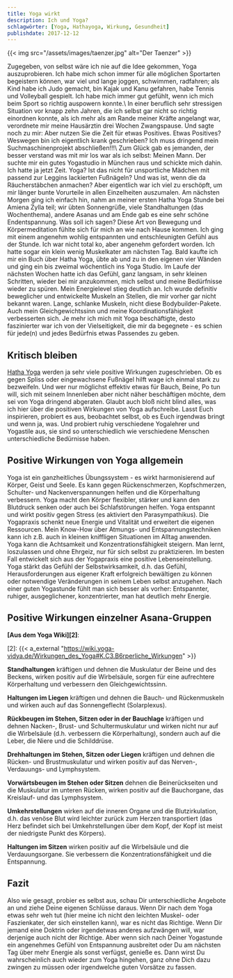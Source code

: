 ```yaml
---
title: Yoga wirkt
description: Ich und Yoga?
schlagwörter: [Yoga, Hathayoga, Wirkung, Gesundheit]
publishdate: 2017-12-12
---
```


{{< img src="/assets/images/taenzer.jpg" alt="Der Taenzer" >}}

Zugegeben, von selbst wäre ich nie auf die Idee gekommen, Yoga auszuprobieren. Ich habe mich schon immer für alle möglichen Sportarten begeistern können, war viel und lange joggen, schwimmen, radfahren; als Kind habe ich Judo gemacht, bin Kajak und Kanu gefahren, habe Tennis und Volleyball gespielt. Ich habe mich immer gut gefühlt, wenn ich mich beim Sport so richtig auspowern konnte.\\
In einer beruflich sehr stressigen Situation vor knapp zehn Jahren, die ich selbst gar nicht so richtig einordnen konnte, als ich mehr als am Rande meiner Kräfte angelangt war, verordnete mir meine Hausärztin drei Wochen Zwangspause. Und sagte noch zu mir: Aber nutzen Sie die Zeit für etwas Positives. Etwas Positives? Weswegen bin ich eigentlich krank geschrieben? Ich muss dringend mein Suchmaschinenprojekt abschließen!!!\\
Zum Glück gab es jemanden, der besser verstand was mit mir los war als ich selbst: Meinen Mann. Der suchte mir ein gutes Yogastudio in München raus und schickte mich dahin. Ich hatte ja jetzt Zeit. Yoga? Ist das nicht für unsportliche Mädchen mit passend zur Leggins lackierten Fußnägeln? Und was ist, wenn die da Räucherstäbchen anmachen? Aber eigentlich war ich viel zu erschöpft, um mir länger bunte Vorurteile in allen Einzelheiten auszumalen. Am nächsten Morgen ging ich einfach hin, nahm an meiner ersten Hatha Yoga Stunde bei Amiena Zylla teil; wir übten Sonnengrüße, viele Standhaltungen (das Wochenthema), andere Asanas und am Ende gab es eine sehr schöne Endentspannung. Was soll ich sagen? Diese Art von Bewegung und Körpermeditation fühlte sich für mich an wie nach Hause kommen. Ich ging mit einem angenehm wohlig entspannten und entschleunigten Gefühl aus der Stunde. Ich war nicht total ko, aber angenehm gefordert worden. Ich hatte sogar ein klein wenig Muskelkater am nächsten Tag. Bald kaufte ich mir ein Buch über Hatha Yoga, übte ab und zu in den eigenen vier Wänden und ging ein bis zweimal wöchentlich ins Yoga Studio. Im Laufe der nächsten Wochen hatte ich das Gefühl, ganz langsam, in sehr kleinen Schritten, wieder bei mir anzukommen, mich selbst und meine Bedürfnisse wieder zu spüren. Mein Energielevel stieg deutlich an. Ich wurde definitiv beweglicher und entwickelte Muskeln an Stellen, die mir vorher gar nicht bekannt waren. Lange, schlanke Muskeln, nicht diese Bodybuilder-Pakete. Auch mein Gleichgewichtssinn und meine Koordinationsfähigkeit verbesserten sich. Je mehr ich mich mit Yoga beschäftigte, desto faszinierter war ich von der Vielseitigkeit, die mir da begegnete - es schien für jede(n) und jedes Bedürfnis etwas Passendes zu geben.


## Kritisch bleiben
[Hatha Yoga][1] werden ja sehr viele positive Wirkungen zugeschrieben. Ob es gegen Spliss oder eingewachsene Fußnägel hilft wage ich einmal stark zu bezweifeln. Und wer nur möglichst effektiv etwas für Bauch, Beine,  Po tun will, sich mit seinem Innenleben aber nicht näher beschäftigen möchte, dem sei von Yoga dringend abgeraten. Glaubt auch bloß nicht blind alles, was ich hier über die positiven Wirkungen von Yoga aufschreibe. Lasst Euch inspirieren, probiert es aus, beobachtet selbst, ob es Euch irgendwas bringt und wenn ja, was. Und probiert ruhig verschiedene Yogalehrer und Yogastile aus, sie sind so unterschiedlich wie verschiedene Menschen unterschiedliche Bedürnisse haben.

[1]: /artikel/2017/was-ist-yoga/#hatha-yoga


## Positive Wirkungen von Yoga allgemein
Yoga ist ein ganzheitliches Übungssystem - es wirkt harmonisierend auf Körper, Geist und Seele. Es kann gegen Rückenschmerzen, Kopfschmerzen, Schulter- und Nackenverspannungen helfen und die Körperhaltung  verbessern. Yoga macht den Körper flexibler, stärker und kann den Blutdruck senken oder auch bei Schlafstörungen helfen. Yoga entspannt und wirkt positiv gegen Stress (es aktiviert den Parasympathikus). Die Yogapraxis schenkt neue Energie und Vitalität und erweitert die eigenen Ressourcen. Mein Know-How über Atmungs- und Entspannungstechniken kann ich z.B. auch in kleinen kniffligen Situationen im Alltag anwenden. Yoga kann die Achtsamkeit und Konzentrationsfähigkeit steigern. Man lernt, loszulassen und ohne Ehrgeiz, nur für sich selbst zu praktizieren. Im besten Fall entwickelt sich aus der Yogapraxis eine positive Lebenseinstellung. Yoga stärkt das Gefühl der Selbstwirksamkeit, d.h. das Gefühl, Herausforderungen aus eigener Kraft erfolgreich bewältigen zu können oder notwendige Veränderungen in seinem Leben selbst anzugehen. Nach einer guten Yogastunde fühlt man sich besser als vorher: Entspannter, ruhiger, ausgeglichener, konzentrierter, man hat deutlich mehr Energie.


## Positive Wirkungen einzelner Asana-Gruppen

**[Aus dem Yoga Wiki][2]**:

[2]: {{< a_external "https://wiki.yoga-vidya.de/Wirkungen_des_Yoga#K.C3.B6rperliche_Wirkungen" >}}

**Standhaltungen** kräftigen und dehnen die Muskulatur der Beine und des Beckens, wirken positiv auf die Wirbelsäule, sorgen für eine aufrechtere Körperhaltung und verbessern den Gleichgewichtssinn.

**Haltungen im Liegen** kräftigen und dehnen die Bauch- und Rückenmuskeln und wirken auch auf das Sonnengeflecht (Solarplexus).

**Rückbeugen im Stehen, Sitzen oder in der Bauchlage** kräftigen und dehnen Nacken-, Brust- und Schultermuskulatur und wirken nicht nur auf die Wirbelsäule (d.h. verbessern die Körperhaltung), sondern auch auf die Leber, die Niere und die Schilddrüse.

**Drehhaltungen im Stehen, Sitzen oder Liegen** kräftigen und dehnen die Rücken- und Brustmuskulatur und wirken positiv auf das Nerven-, Verdauungs- und Lymphsystem.

**Vorwärtsbeugen im Stehen oder Sitzen** dehnen die Beinerückseiten und die Muskulatur im unteren Rücken, wirken positiv auf die Bauchorgane, das Kreislauf- und das Lymphsystem.

**Umkehrstellungen** wirken auf die inneren Organe und die Blutzirkulation, d.h. das venöse Blut wird leichter zurück zum Herzen transportiert (das Herz befindet sich bei Umkehrstellungen über dem Kopf, der Kopf ist meist der niedrigste Punkt des Körpers).

**Haltungen im Sitzen** wirken positiv auf die Wirbelsäule und die Verdauungsorgane. Sie verbessern die Konzentrationsfähigkeit und die Entspannung.


## Fazit
Also wie gesagt, probier es selbst aus, schau Dir unterschiedliche Angebote an und ziehe Deine eigenen Schlüsse daraus. Wenn Dir nach dem Yoga etwas sehr weh tut (hier meine ich nicht den leichten Muskel- oder Faszienkater, der sich einstellen kann), war es nicht das Richtige. Wenn Dir jemand eine Doktrin oder irgendetwas anderes aufzwängen will, war derjenige auch nicht der Richtige. Aber wenn sich nach Deiner Yogastunde ein angenehmes Gefühl von Entspannung ausbreitet oder Du am nächsten Tag über mehr Energie als sonst verfügst, genieße es. Dann wirst Du wahrscheinlich auch wieder zum Yoga hingehen, ganz ohne Dich dazu zwingen zu müssen oder irgendwelche guten Vorsätze zu fassen.
